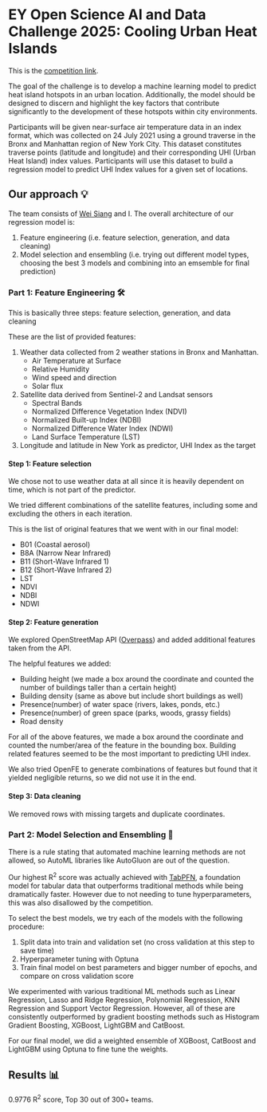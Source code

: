 # EY Open Science AI and Data Challenge 2025: Cooling Urban Heat Islands
This is the [competition link](https://challenge.ey.com/challenges/the-2025-ey-open-science-ai-and-data-challenge-cooling-urban-heat-islands-external-participants).

The goal of the challenge is to develop a machine learning model to predict heat island hotspots in an urban location. Additionally, the model should be designed to discern and highlight the key factors that contribute significantly to the development of these hotspots within city environments.

Participants will be given near-surface air temperature data in an index format, which was collected on 24 July 2021 using a ground traverse in the Bronx and Manhattan region of New York City. This dataset constitutes traverse points (latitude and longitude) and their corresponding UHI (Urban Heat Island) index values. Participants will use this dataset to build a regression model to predict UHI Index values for a given set of locations.

## Our approach 💡
The team consists of [Wei Siang](https://github.com/WeiSiangLai) and I. The overall architecture of our regression model is:
1. Feature engineering (i.e. feature selection, generation, and data cleaning)
2. Model selection and ensembling (i.e. trying out different model types, choosing the best 3 models and combining into an emsemble for final prediction)

### Part 1: Feature Engineering 🛠️
This is basically three steps: feature selection, generation, and data cleaning

These are the list of provided features:
1. Weather data collected from 2 weather stations in Bronx and Manhattan.
   - Air Temperature at Surface
   - Relative Humidity
   - Wind speed and direction
   - Solar flux
2. Satellite data derived from Sentinel-2 and Landsat sensors
   - Spectral Bands
   - Normalized Difference Vegetation Index (NDVI)
   - Normalized Built-up Index (NDBI)
   - Normalized Difference Water Index (NDWI)
   - Land Surface Temperature (LST)
3. Longitude and latitude in New York as predictor, UHI Index as the target

#### Step 1: Feature selection
We chose not to use weather data at all since it is heavily dependent on time, which is not part of the predictor. 

We tried different combinations of the satellite features, including some and excluding the others in each iteration.

This is the list of original features that we went with in our final model:
- B01 (Coastal aerosol)               
- B8A (Narrow Near Infrared)            
- B11 (Short-Wave Infrared 1)            
- B12 (Short-Wave Infrared 2)          
- LST                  
- NDVI                 
- NDBI                 
- NDWI                 

#### Step 2: Feature generation
We explored OpenStreetMap API ([Overpass](https://wiki.openstreetmap.org/wiki/Map_features)) and added additional features taken from the API.

The helpful features we added:
- Building height (we made a box around the coordinate and counted the number of buildings taller than a certain height)
- Building density (same as above but include short buildings as well)
- Presence(number) of water space (rivers, lakes, ponds, etc.)
- Presence(number) of green space (parks, woods, grassy fields)
- Road density 

For all of the above features, we made a box around the coordinate and counted the number/area of the feature in the bounding box. Building related features seemed to be the most important to predicting UHI index.

We also tried OpenFE to generate combinations of features but found that it yielded negligible returns, so we did not use it in the end.

#### Step 3: Data cleaning
We removed rows with missing targets and duplicate coordinates. 

### Part 2: Model Selection and Ensembling 🤖
There is a rule stating that automated machine learning methods are not allowed, so AutoML libraries like AutoGluon are out of the question.

Our highest R<sup>2</sup> score was actually achieved with [TabPFN](https://github.com/PriorLabs/TabPFN), a foundation model for tabular data that outperforms traditional methods while being dramatically faster. However due to not needing to tune hyperparameters, this was also disallowed by the competition.

To select the best models, we try each of the models with the following procedure:
1. Split data into train and validation set (no cross validation at this step to save time)
2. Hyperparameter tuning with Optuna
3. Train final model on best parameters and bigger number of epochs, and compare on cross validation score

We experimented with various traditional ML methods such as Linear Regression, Lasso and Ridge Regression, Polynomial Regression, KNN Regression and Support Vector Regression. However, all of these are consistently outperformed by gradient boosting methods such as Histogram Gradient Boosting, XGBoost, LightGBM and CatBoost. 

For our final model, we did a weighted ensemble of XGBoost, CatBoost and LightGBM using Optuna to fine tune the weights.

## Results 📊
0.9776 R<sup>2</sup> score, Top 30 out of 300+ teams.

